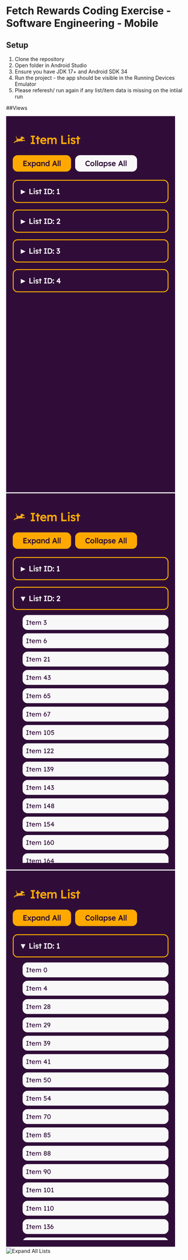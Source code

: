 # Fetch Rewards Coding Exercise - Software Engineering - Mobile

## Setup
1. Clone the repository
2. Open folder in Android Studio
3. Ensure you have JDK 17+ and Android SDK 34
4. Run the project - the app should be visible in the Running Devices Emulator
5. Please referesh/ run again if any list/item data is missing on the intiial run

##Views

![Home Screen](./screenshots/Home%20Screen.png)
![Expanded List 1](./screenshots/Expanded%20List%201.png)
![Expanded List 2](./screenshots/Expanded%20List%202.png)
![Expand All Lists](./screenshots/Expanded%All%20Lists.png)


